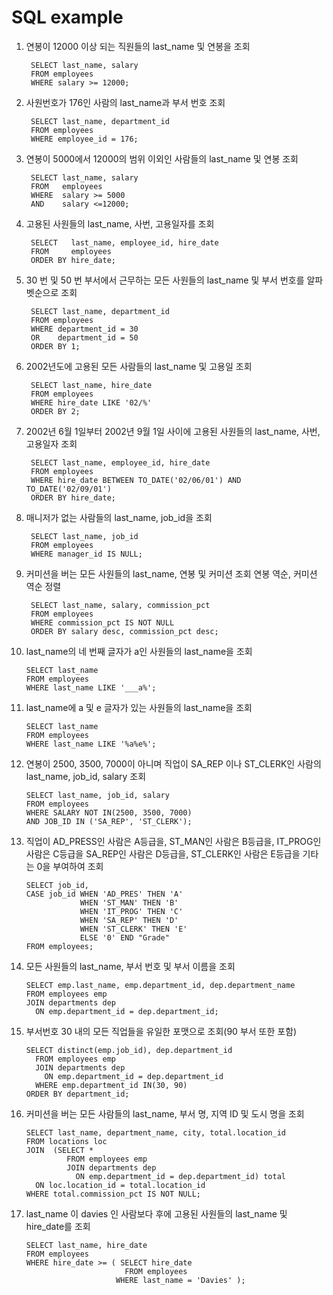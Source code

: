 # SQL example

1. 연봉이 12000 이상 되는 직원들의 last_name 및 연봉을 조회

        SELECT last_name, salary
        FROM employees
        WHERE salary >= 12000;

2. 사원번호가 176인 사람의 last_name과 부서 번호 조회

        SELECT last_name, department_id
        FROM employees
        WHERE employee_id = 176;

3. 연봉이 5000에서 12000의 범위 이외인 사람들의 last_name 및 연봉 조회

        SELECT last_name, salary
        FROM   employees
        WHERE  salary >= 5000 
        AND    salary <=12000;

4. 고용된 사원들의 last_name, 사번, 고용일자를 조회

        SELECT   last_name, employee_id, hire_date
        FROM     employees
        ORDER BY hire_date;

5. 30 번 및 50 번 부서에서 근무하는 모든 사원들의 last_name 및 부서 번호를 알파벳순으로 조회

        SELECT last_name, department_id
        FROM employees
        WHERE department_id = 30 
        OR    department_id = 50
        ORDER BY 1;

6. 2002년도에 고용된 모든 사람들의 last_name 및 고용일 조회

        SELECT last_name, hire_date
        FROM employees
        WHERE hire_date LIKE '02/%'
        ORDER BY 2;

7. 2002년 6월 1일부터 2002년 9월 1일 사이에 고용된 사원들의 last_name, 사번, 고용일자 조회

        SELECT last_name, employee_id, hire_date
        FROM employees
        WHERE hire_date BETWEEN TO_DATE('02/06/01') AND TO_DATE('02/09/01')
        ORDER BY hire_date;

8. 매니저가 없는 사람들의 last_name, job_id을 조회

        SELECT last_name, job_id
        FROM employees
        WHERE manager_id IS NULL;

9. 커미션을 버는 모든 사원들의 last_name, 연봉 및 커미션 조회
   연봉 역순, 커미션 역순 정렬

        SELECT last_name, salary, commission_pct
        FROM employees
        WHERE commission_pct IS NOT NULL
        ORDER BY salary desc, commission_pct desc;

10. last_name의 네 번째 글자가 a인 사원들의 last_name을 조회

        SELECT last_name
        FROM employees
        WHERE last_name LIKE '___a%';

11. last_name에 a 및 e 글자가 있는 사원들의 last_name을 조회

        SELECT last_name
        FROM employees
        WHERE last_name LIKE '%a%e%';

12. 연봉이 2500, 3500, 7000이 아니며 직업이 SA_REP 이나 ST_CLERK인 사람의 last_name, job_id, salary 조회

        SELECT last_name, job_id, salary
        FROM employees
        WHERE SALARY NOT IN(2500, 3500, 7000)
        AND JOB_ID IN ('SA_REP', 'ST_CLERK');

13. 직업이 AD_PRESS인 사람은 A등급을, ST_MAN인 사람은 B등급을, IT_PROG인 사람은 C등급을
          SA_REP인 사람은 D등급을, ST_CLERK인 사람은 E등급을 기타는 0을 부여하여 조회

        SELECT job_id,
        CASE job_id WHEN 'AD_PRES' THEN 'A'
                    WHEN 'ST_MAN' THEN 'B'
                    WHEN 'IT_PROG' THEN 'C'
                    WHEN 'SA_REP' THEN 'D'
                    WHEN 'ST_CLERK' THEN 'E'
                    ELSE '0' END "Grade"
        FROM employees;

14. 모든 사원들의 last_name, 부서 번호 및 부서 이름을 조회

        SELECT emp.last_name, emp.department_id, dep.department_name
        FROM employees emp
        JOIN departments dep
          ON emp.department_id = dep.department_id;
  
15. 부서번호 30 내의 모든 직업들을 유일한 포맷으로 조회(90 부서 또한 포함)

        SELECT distinct(emp.job_id), dep.department_id
          FROM employees emp
          JOIN departments dep
            ON emp.department_id = dep.department_id
          WHERE emp.department_id IN(30, 90)
        ORDER BY department_id;

16. 커미션을 버는 모든 사람들의 last_name, 부서 명, 지역 ID 및 도시 명을 조회

        SELECT last_name, department_name, city, total.location_id
        FROM locations loc
        JOIN  (SELECT *
                 FROM employees emp 
                 JOIN departments dep
                   ON emp.department_id = dep.department_id) total
          ON loc.location_id = total.location_id
        WHERE total.commission_pct IS NOT NULL;

17. last_name 이 davies 인 사람보다 후에 고용된 사원들의 last_name 및 hire_date를 조회
        
        SELECT last_name, hire_date
        FROM employees
        WHERE hire_date >= ( SELECT hire_date 
                              FROM employees
                            WHERE last_name = 'Davies' );
